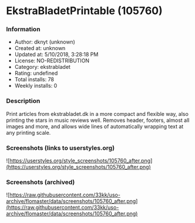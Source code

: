 # EkstraBladetPrintable (105760)

### Information
- Author: dknyt (unknown)
- Created at: unknown
- Updated at: 5/10/2018, 3:28:18 PM
- License: NO-REDISTRIBUTION
- Category: ekstrabladet
- Rating: undefined
- Total installs: 78
- Weekly installs: 0


### Description
Print articles from ekstrabladet.dk in a more compact and flexible way, also printing the stars in music reviews well.  Removes header, footers, almost all images and more, and allows wide lines of automatically wrapping text at any printing scale.


### Screenshots (links to userstyles.org)
![https://userstyles.org/style_screenshots/105760_after.png](https://userstyles.org/style_screenshots/105760_after.png)


### Screenshots (archived)
![https://raw.githubusercontent.com/33kk/uso-archive/flomaster/data/screenshots/105760_after.png](https://raw.githubusercontent.com/33kk/uso-archive/flomaster/data/screenshots/105760_after.png)
